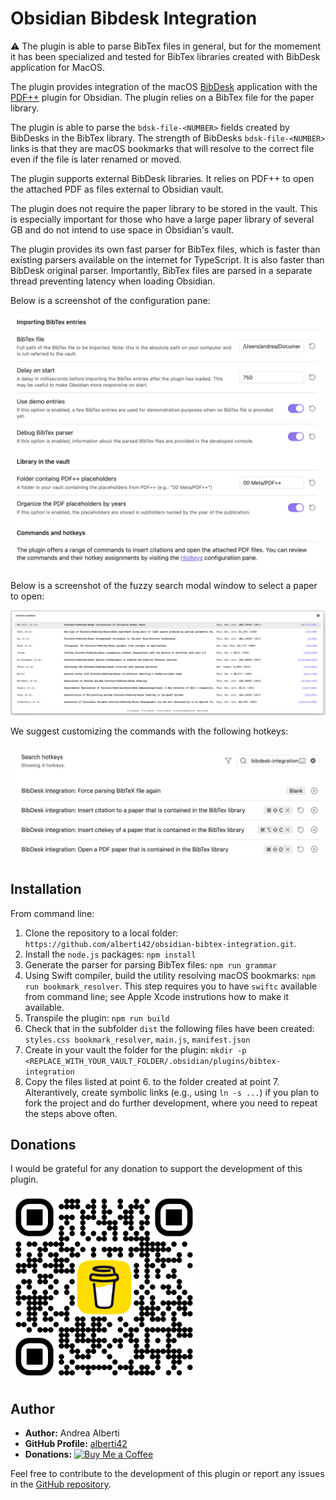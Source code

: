 # Obsidian Bibdesk Integration

⚠️ The plugin is able to parse BibTex files in general, but for the momement it has been specialized and tested for BibTex libraries created with BibDesk application for MacOS.

The plugin provides integration of the macOS [BibDesk](https://en.wikipedia.org/wiki/BibDesk) application with the [PDF++](https://github.com/RyotaUshio/obsidian-pdf-plus) plugin for Obsidian. The plugin relies on a BibTex file for the paper library.

The plugin is able to parse the `bdsk-file-<NUMBER>` fields created by BibDesks in the BibTex library. The strength of BibDesks `bdsk-file-<NUMBER>` links is that they are macOS bookmarks that will resolve to the correct file even if the file is later renamed or moved.

The plugin supports external BibDesk libraries. It relies on PDF++ to open the attached PDF as files external to Obsidian vault.

The plugin does not require the paper library to be stored in the vault. This is especially important for those who have a large paper library of several GB and do not intend to use space in Obsidian's vault.

The plugin provides its own fast parser for BibTex files, which is faster than existing parsers available on the internet for TypeScript. It is also faster than BibDesk original parser. Importantly, BibTex files are parsed in a separate thread preventing latency when loading Obsidian.

Below is a screenshot of the configuration pane:

![setting_screenshot](docs/images/setting_screenshot.jpg)

Below is a screenshot of the fuzzy search modal window to select a paper to open:

![setting_screenshot](docs/images/suggestion_menu_screenshot.jpg)

We suggest customizing the commands with the following hotkeys:

![hot_keys](docs/images/recommended_hotkeys.jpg)

## Installation

From command line:

1. Clone the repository to a local folder: `https://github.com/alberti42/obsidian-bibtex-integration.git`.
2. Install the `node.js` packages: `npm install`
3. Generate the parser for parsing BibTex files:  `npm run grammar`
4. Using Swift compiler, build the utility resolving macOS bookmarks: `npm run bookmark_resolver`. This step requires you to have `swiftc` available from command line; see Apple Xcode instrutions how to make it available.
5. Transpile the plugin: `npm run build`
6. Check that in the subfolder `dist` the following files have been created: `styles.css
bookmark_resolver`, `main.js`, `manifest.json`
7. Create in your vault the folder for the plugin: `mkdir -p <REPLACE_WITH_YOUR_VAULT_FOLDER/.obsidian/plugins/bibtex-integration`
8. Copy the files listed at point 6. to the folder created at point 7. Alterantively, create symbolic links (e.g., using `ln -s ...`) if you plan to fork the project and do further development, where you need to repeat the steps above often.

## Donations

I would be grateful for any donation to support the development of this plugin.

[<img src="docs/images/buy_me_coffee.png" width=300 alt="Buy Me a Coffee QR Code"/>](https://buymeacoffee.com/alberti)

## Author

- **Author:** Andrea Alberti
- **GitHub Profile:** [alberti42](https://github.com/alberti42)
- **Donations:** [![Buy Me a Coffee](https://img.shields.io/badge/Donate-Buy%20Me%20a%20Coffee-orange)](https://buymeacoffee.com/alberti)

Feel free to contribute to the development of this plugin or report any issues in the [GitHub repository](https://github.com/alberti42/obsidian-plugins-annotations/issues).
